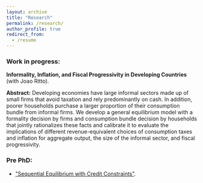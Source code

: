 ```yaml
---
layout: archive
title: "Research"
permalink: /research/
author_profile: true
redirect_from:
  - /resume
---
```


### Work in progress:

**Informality, Inflation, and Fiscal Progressivity in Developing Countries** (with Joao Ritto).

**Abstract:** Developing economies have large informal sectors made up of small firms that avoid taxation and rely predominantly on cash. In addition, poorer households purchase a larger proportion of their consumption bundle from informal firms. We develop a general equilibrium model with a formality decision by firms and consumption bundle decision by households that jointly rationalizes these facts and calibrate it to evaluate the implications of different revenue-equivalent choices of consumption taxes and inflation for aggregate output, the size of the informal sector, and fiscal progressivity.

### Pre PhD:

- ["Sequential Equilibrium with Credit Constraints"](https://drive.google.com/file/d/1AalT4dbu4QT8rsoaLTI5TS2XHaIbwNyY/view?usp=sharing).





